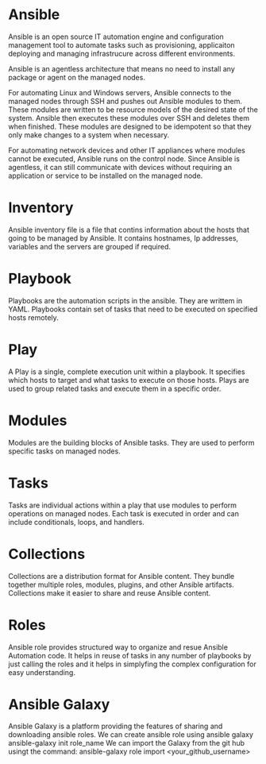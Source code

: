 # Ansible
Ansible is an open source IT automation engine and configuration management tool to automate tasks such as provisioning, applicaiton deploying and managing infrastrucure across different environments.

Ansible is an agentless architecture that means no need to install any package or agent on the managed nodes.

For automating Linux and Windows servers, Ansible connects to the managed nodes through SSH and pushes out Ansible modules to them. These modules are written to be resource models of the desired state of the system. Ansible then executes these modules over SSH and deletes them when finished. These modules are designed to be idempotent so that they only make changes to a system when necessary.

For automating network devices and other IT appliances where modules cannot be executed, Ansible runs on the control node. Since Ansible is agentless, it can still communicate with devices without requiring an application or service to be installed on the managed node.

# Inventory
Ansible inventory file is a file that contins information about the hosts that going to be managed by Ansible. It contains hostnames, Ip addresses, variables and the servers are grouped if required.

# Playbook
Playbooks are the automation scripts in the ansible. They are writtem in YAML. Playbooks contain set of tasks that need to be executed on specified hosts remotely.

# Play
A Play is a single, complete execution unit within a playbook. It specifies which hosts to target and what tasks to execute on those hosts. Plays are used to group related tasks and execute them in a specific order.

# Modules
Modules are the building blocks of Ansible tasks. They are used to perform specific tasks on managed nodes.

# Tasks
Tasks are individual actions within a play that use modules to perform operations on managed nodes. Each task is executed in order and can include conditionals, loops, and handlers.

# Collections
Collections are a distribution format for Ansible content. They bundle together multiple roles, modules, plugins, and other Ansible artifacts. Collections make it easier to share and reuse Ansible content.

# Roles
Ansible role provides structured way to organize and resue Ansible Automation code. It helps in reuse of tasks in any number of playbooks by just calling the roles and it helps in simplyfing the complex configuration for easy understanding.

# Ansible Galaxy
Ansible Galaxy is a platform providing the features of sharing and downloading ansible roles. We can create ansible role using ansible galaxy                                                                                 ansible-galaxy init role_name
We can import the Galaxy from the git hub usingt the command:                                                                                                                                                                 ansible-galaxy role import <your_github_username> <role-name>
